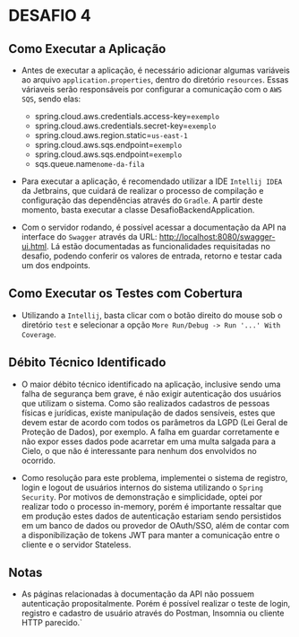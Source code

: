 # DESAFIO 4

## Como Executar a Aplicação

- Antes de executar a aplicação, é necessário adicionar algumas variáveis ao arquivo `application.properties`, dentro do diretório `resources`. Essas váriaveis serão responsáveis por configurar a comunicação com o `AWS SQS`, sendo elas:

  - spring.cloud.aws.credentials.access-key=`exemplo`
  - spring.cloud.aws.credentials.secret-key=`exemplo`
  - spring.cloud.aws.region.static=`us-east-1`
  - spring.cloud.aws.sqs.endpoint=`exemplo`
  - spring.cloud.aws.sqs.endpoint=`exemplo`
  - sqs.queue.name`nome-da-fila`

- Para executar a aplicação, é recomendado utilizar a IDE `Intellij IDEA` da Jetbrains, que cuidará de realizar o processo de compilação e configuração das dependências através do `Gradle`. A partir deste momento, basta executar a classe DesafioBackendApplication.

- Com o servidor rodando, é possível acessar a documentação da API na interface do `Swagger` através da URL: <http://localhost:8080/swagger-ui.html>. Lá estão documentadas as funcionalidades requisitadas no desafio, podendo conferir os valores de entrada, retorno e testar cada um dos endpoints.

## Como Executar os Testes com Cobertura

- Utilizando a `Intellij`, basta clicar com o botão direito do mouse sob o diretório `test` e selecionar a opção `More Run/Debug -> Run '...' With Coverage`.

## Débito Técnico Identificado

- O maior débito técnico identificado na aplicação, inclusive sendo uma falha de segurança bem grave, é não exigir autenticação dos usuários que utilizam o sistema. Como são realizados cadastros de pessoas físicas e jurídicas, existe manipulação de dados sensíveis, estes que devem estar de acordo com todos os parâmetros da LGPD (Lei Geral de Proteção de Dados), por exemplo. A falha em guardar corretamente e não expor esses dados pode acarretar em uma multa salgada para a Cielo, o que não é interessante para nenhum dos envolvidos no ocorrido.

- Como resolução para este problema, implementei o sistema de registro, login e logout de usuários internos do sistema utilizando o `Spring Security`. Por motivos de demonstração e simplicidade, optei por realizar todo o processo in-memory, porém é importante ressaltar que em produção estes dados de autenticação estariam sendo persistidos em um banco de dados ou provedor de OAuth/SSO, além de contar com a disponibilização de tokens JWT para manter a comunicação entre o cliente e o servidor Stateless.

## Notas

- As páginas relacionadas à documentação da API não possuem autenticação propositalmente. Porém é possível realizar o teste de login, registro e cadastro de usuário através do Postman, Insomnia ou cliente HTTP parecido.`
